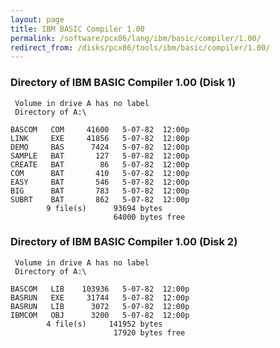 ```yaml
---
layout: page
title: IBM BASIC Compiler 1.00
permalink: /software/pcx86/lang/ibm/basic/compiler/1.00/
redirect_from: /disks/pcx86/tools/ibm/basic/compiler/1.00/
---
```


### Directory of IBM BASIC Compiler 1.00 (Disk 1)

     Volume in drive A has no label
     Directory of A:\

    BASCOM   COM     41600   5-07-82  12:00p
    LINK     EXE     41856   5-07-82  12:00p
    DEMO     BAS      7424   5-07-82  12:00p
    SAMPLE   BAT       127   5-07-82  12:00p
    CREATE   BAT        86   5-07-82  12:00p
    COM      BAT       410   5-07-82  12:00p
    EASY     BAT       546   5-07-82  12:00p
    BIG      BAT       783   5-07-82  12:00p
    SUBRT    BAT       862   5-07-82  12:00p
            9 file(s)      93694 bytes
                           64000 bytes free

### Directory of IBM BASIC Compiler 1.00 (Disk 2)

     Volume in drive A has no label
     Directory of A:\

    BASCOM   LIB    103936   5-07-82  12:00p
    BASRUN   EXE     31744   5-07-82  12:00p
    BASRUN   LIB      3072   5-07-82  12:00p
    IBMCOM   OBJ      3200   5-07-82  12:00p
            4 file(s)     141952 bytes
                           17920 bytes free

